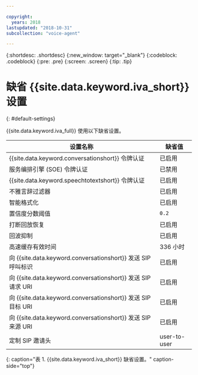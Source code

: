 ```yaml
---

copyright:
  years: 2018
lastupdated: "2018-10-31"
subcollection: "voice-agent"

---
```


{:shortdesc: .shortdesc}
{:new_window: target="_blank"}
{:codeblock: .codeblock}
{:pre: .pre}
{:screen: .screen}
{:tip: .tip}


# 缺省 {{site.data.keyword.iva_short}} 设置
{: #default-settings}

{{site.data.keyword.iva_full}} 使用以下缺省设置。

| 设置名称 |缺省值|
|------|---------------|
| {{site.data.keyword.conversationshort}} 令牌认证 | 已启用 |
| 服务编排引擎 (SOE) 令牌认证 | 已禁用 |
| {{site.data.keyword.speechtotextshort}} 令牌认证 | 已启用 |
| 不雅言辞过滤器 | 已启用 |
| 智能格式化 | 已启用 |
| 置信度分数阈值 | `0.2` |
| 打断回放恢复 | 已启用 |
| 回波抑制 | 已启用 |
| 高速缓存有效时间 | 336 小时|
| 向 {{site.data.keyword.conversationshort}} 发送 SIP 呼叫标识 | 已启用 |
| 向 {{site.data.keyword.conversationshort}} 发送 SIP 请求 URI | 已启用 |
| 向 {{site.data.keyword.conversationshort}} 发送 SIP 目标 URI | 已启用 |
| 向 {{site.data.keyword.conversationshort}} 发送 SIP 来源 URI | 已启用 |
| 定制 SIP 邀请头 | user-to-user |
{: caption="表 1. {{site.data.keyword.iva_short}} 缺省设置。" caption-side="top"}
